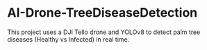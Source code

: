# AI-Drone-TreeDiseaseDetection
This project uses a DJI Tello drone and YOLOv8 to detect palm tree diseases (Healthy vs Infected) in real time.
